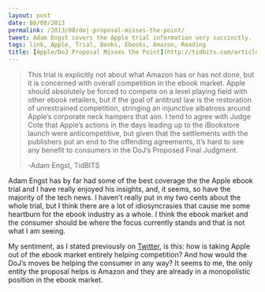 ```yaml
---
layout: post
date: 08/08/2013
permalink: /2013/08/doj-proposal-misses-the-point/
tweet: Adam Engst covers the Apple trial information very succinctly.
tags: link, Apple, Trial, Books, Ebooks, Amazon, Reading
title: [Apple/DoJ Proposal Misses the Point](http://tidbits.com/article/13998)
---
```


<blockquote>
  <p>This trial is explicitly not about what Amazon has or has not done, but it is concerned with overall competition in the ebook market. Apple should absolutely be forced to compete on a level playing field with other ebook retailers, but if the goal of antitrust law is the restoration of unrestrained competition, stringing an injunctive albatross around Apple’s corporate neck hampers that aim. I tend to agree with Judge Cote that Apple’s actions in the days leading up to the iBookstore launch were anticompetitive, but given that the settlements with the publishers put an end to the offending agreements, it’s hard to see any benefit to consumers in the DoJ’s Proposed Final Judgment.</p>
  
  <p>-Adam Engst, TidBITS</p>
</blockquote>

<p>Adam Engst has by far had some of the best coverage the the Apple ebook trial and I have really enjoyed his insights, and, it seems, so have the majority of the tech news. I haven&#8217;t really put in my two cents about the whole trial, but I think there are a lot of idiosyncrasies that cause me some heartburn for the ebook industry as a whole. I think the ebook market and the consumer should be where the focus currently stands and that is not what I am seeing.</p>

<p>My sentiment, as I stated previously on <a href="https://twitter.com/JayRay/status/363317889899565058" title="JayRay - Twitter">Twitter</a>, is this: how is taking Apple out of the ebook market entirely helping competition? And how would the DoJ&#8217;s moves be helping the consumer in any way? It seems to me, the only entity the proposal helps is Amazon and they are already in a monopolistic position in the ebook market.</p>